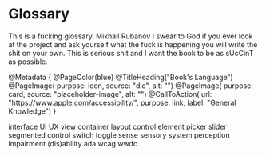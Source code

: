 # Glossary

This is a fucking glossary. Mikhail Rubanov I swear to God if you ever look at the project and ask yourself what the fuck is happening you will write the shit on your own. This is serious shit and I want the book to be as sUcCinT as possible.

@Metadata {
    @PageColor(blue)
    @TitleHeading("Book's Language")
    @PageImage(
               purpose: icon, 
               source: "dic", 
               alt: "")
    @PageImage(
               purpose: card, 
               source: "placeholder-image", 
               alt: "")
    @CallToAction(
                url: "https://www.apple.com/accessibility/",
                purpose: link, 
                label: "General Knowledge")
}


interface
UI
UX
view
container
layout
control
element
picker
slider
segmented control
switch
toggle
sense
sensory system
perception 
impairment 
(dis)ability
ada 
wcag
wwdc

